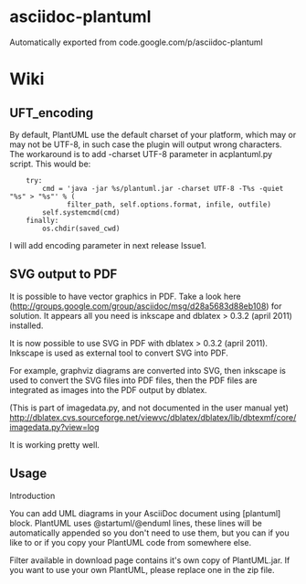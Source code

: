 # asciidoc-plantuml
Automatically exported from code.google.com/p/asciidoc-plantuml

# Wiki

## UFT_encoding

By default, PlantUML use the default charset of your platform, which may or may not be UTF-8, in such case the plugin will output wrong characters. The workaround is to add -charset UTF-8 parameter in acplantuml.py script. This would be:

        try:
            cmd = 'java -jar %s/plantuml.jar -charset UTF-8 -T%s -quiet "%s" > "%s"' % (
                  filter_path, self.options.format, infile, outfile)
            self.systemcmd(cmd)
        finally:
            os.chdir(saved_cwd)  

I will add encoding parameter in next release Issue1.

## SVG output to PDF
It is possible to have vector graphics in PDF. Take a look here (http://groups.google.com/group/asciidoc/msg/d28a5683d88eb108) for solution. It appears all you need is inkscape and dblatex > 0.3.2 (april 2011) installed.

It is now possible to use SVG in PDF with dblatex > 0.3.2 (april 2011). Inkscape is used as external tool to convert SVG into PDF.

For example, graphviz diagrams are converted into SVG, then inkscape is used to convert the SVG files into PDF files, then the PDF files are integrated as images into the PDF output by dblatex.

(This is part of imagedata.py, and not documented in the user manual yet)
http://dblatex.cvs.sourceforge.net/viewvc/dblatex/dblatex/lib/dbtexmf/core/imagedata.py?view=log

It is working pretty well.

## Usage
Introduction

You can add UML diagrams in your AsciiDoc document using [plantuml] block. PlantUML uses @startuml/@enduml lines, these lines will be automatically appended so you don't need to use them, but you can if you like to or if you copy your PlantUML code from somewhere else.

Filter available in download page contains it's own copy of PlantUML.jar. If you want to use your own PlantUML, please replace one in the zip file. 
